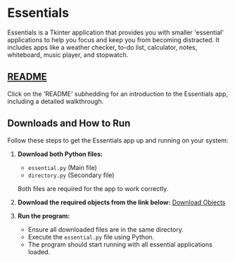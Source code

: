 # Essentials

Essentials is a Tkinter application that provides you with smaller 'essential' applications to help you focus and keep you from becoming distracted. It includes apps like a weather checker, to-do list, calculator, notes, whiteboard, music player, and stopwatch.

## [README](https://docs.google.com/presentation/d/167yQcoSSCJdbh0iFlXM6PY3k-sy4MoF2BZiNnE8S0I8/edit?usp=sharing)

Click on the 'README' subhedding for an introduction to the Essentials app, including a detailed walkthrough.

## Downloads and How to Run

Follow these steps to get the Essentials app up and running on your system:

1. **Download both Python files:**
   - `essential.py` (Main file)
   - `directory.py` (Secondary file)
   
   Both files are required for the app to work correctly.

2. **Download the required objects from the link below:**
   [Download Objects](https://drive.google.com/drive/folders/1hORf9hkxLKWlz67XhN3PIso91oildQAk?usp=drive_link)

3. **Run the program:**
   - Ensure all downloaded files are in the same directory.
   - Execute the `essential.py` file using Python.
   - The program should start running with all essential applications loaded.
